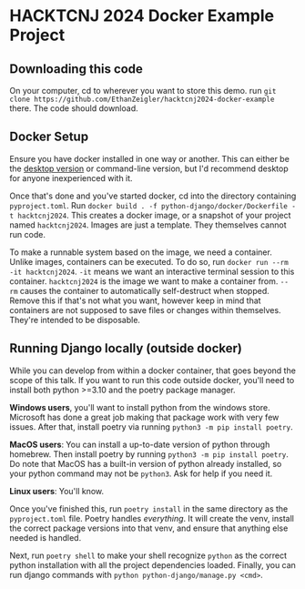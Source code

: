 # HACKTCNJ 2024 Docker Example Project

## Downloading this code
On your computer, cd to wherever you want to store this demo. run
`git clone https://github.com/EthanZeigler/hacktcnj2024-docker-example` there.
The code should download.

## Docker Setup
Ensure you have docker installed in one way or another. This can either be the
[desktop version](https://www.docker.com/products/docker-desktop/) or
command-line version, but I'd recommend desktop for anyone inexperienced with
it.

Once that's done and you've started docker, cd into the directory containing
`pyproject.toml`. Run
`docker build . -f python-django/docker/Dockerfile -t hacktcnj2024`. This
creates a docker image, or a snapshot of your project named `hacktcnj2024`.
Images are just a template. They themselves cannot run code.

To make a runnable system based on the image, we need a container. Unlike
images, containers can be executed. To do so, run
`docker run --rm -it hacktcnj2024`. `-it` means we want an interactive terminal
session to this container. `hacktcnj2024` is the image we want to make a
container from. `--rm` causes the container to automatically self-destruct when
stopped. Remove this if that's not what you want, however keep in mind that
containers are not supposed to save files or changes within themselves. They're
intended to be disposable.

## Running Django locally (outside docker)
While you can develop from within a docker container, that goes beyond the scope
of this talk. If you want to run this code outside docker, you'll need to
install both python >=3.10 and the poetry package manager.

**Windows users**, you'll want to install python from the windows store.
Microsoft has done a great job making that package work with very few issues.
After that, install poetry via running `python3 -m pip install poetry`.

**MacOS users**: You can install a up-to-date version of python through
homebrew. Then install poetry by running `python3 -m pip install poetry`. Do
note that MacOS has a built-in version of python already installed, so your
python command may not be `python3`. Ask for help if you need it.

**Linux users**: You'll know.


Once you've finished this, run `poetry install` in the same directory as the
`pyproject.toml` file. Poetry handles _everything_. It will create the venv,
install the correct package versions into that venv, and ensure that anything
else needed is handled.

Next, run `poetry shell` to make your shell recognize `python` as the correct
python installation with all the project dependencies loaded. Finally, you can
run django commands with `python python-django/manage.py <cmd>`.


